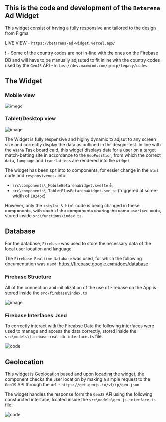 ## This is the code and development of the `Betarena` Ad Widget

This widget consist of having a fully responsive and tailored to the design from Figma

LIVE VIEW - `https://betarena-ad-widget.vercel.app/`

❗ - Some of the country codes are not in-line with the ones on the Firebase DB and will have to be manually adjsuted to fit inline with the country codes
used by the `GeoJS` API - `https://dev.maxmind.com/geoip/legacy/codes`.

## The Widget

### Mobile view

![image](https://user-images.githubusercontent.com/20924663/128642017-aedad3f8-c2b5-450a-99ba-12acb7280b25.png)

### Tablet/Desktop view

![image](https://user-images.githubusercontent.com/20924663/128642040-b51f1c20-055f-4b8a-aefb-68d7ab728bc4.png)

The Widget is fully responsive and higlhy dynamic to adjsut to any screen size and correctly display the data as outlined in the desgin-test. In line with the `Asana` Task board card, 
this widget displays data for a user on a target match-betting site in accordance to the `GeoPosition`, from which the correct `data`, `language` and `translations` are rendered into the `widget`.

The widget has been spit into to components, for easier change in the `html` code and `responsiveness` into:
- `src\components\_MobileBetarenaWidget.svelte` &,
- `src\components\_TabletPlusBetarenaWidget.svelte` (triggered at scree-width of `1024px`)

However, only the `<style> & html` code is being changed in these components, with each of the components sharing the same `<scripr>` code, stored inside `src\functions\index.ts`.

## Database

For the database, `Firebase` was used to store the necessary data of the local user location and language.

The `Firebase Realtime Database` was used, for which the following documentation was used:
https://firebase.google.com/docs/database

### Firebase Structure

All of the connection and initialization of the use of Firebase on the App is stored inside the `src\firebase\index.ts`

![image](https://user-images.githubusercontent.com/20924663/128641489-073b383a-930e-443a-bd9d-b5a800559666.png)

### Firebase Interfaces Used

To correctly interact with the Fireabse Data the following interfaces were used to manage and access the data correctly, stored inside the `src\models\firebase-real-db-interface.ts` file.

![code](https://user-images.githubusercontent.com/20924663/128641672-c4fdfe57-3849-46cb-b5fb-a47df82504d7.png)

## Geolocation

This widget is Geolocation based and upon locading the widget, the component checks the user location by making a simple request to the `GeoJS` API through the `url` - `https://get.geojs.io/v1/ip/geo.json`

The widget handles the response form the `GeoJS` API using the following consturcted interface, located inside the `src\models\geo-js-interface.ts` file:

![code](https://user-images.githubusercontent.com/20924663/128641768-be309c11-b276-40c9-bfeb-8fb0bff3945c.png)